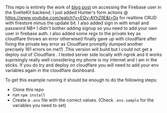This repo is entirely the work of [blog post](https://jeroenpelgrims.com/access-the-firebase-auth-user-in-sveltekit-server-side/) on accessing the Firebase user in the SvelteKit backend.
I just added Hunter's form actions @ https://www.youtube.com/watch?v=EQy-AYhZIlE&t=0s for realtime CRUD with firestore minus the update bit. I also added sign in with email and password NB* I didn't bother adding signup so  you  need to add your own user in firebase auth. I also added some regx to the private key as cloudflare throws an error otherwise(I finally gave up with cloudflare after fixing the private key error as Cloudflare promptly dumped another precisely 161 errors on me!!) .This version will build but I could not get a deploy out of Cloudflare . I tested server side locally with ngrok and it works suprisingly really well considering my phone is my internet and I am in the sticks. If you do try and deploy on cloudflare you will need to add your env variables again in the cloudflare dashboard.  


To get this example running it should be enough to do the following steps:

- Clone this repo
- run `npm install`
- Create a `.env` file with the correct values.
  (Check `.env.sample` for the variables you need to set)

